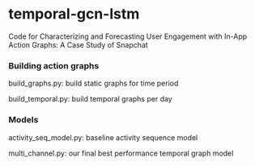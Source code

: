 # temporal-gcn-lstm
Code for Characterizing and Forecasting User Engagement with In-App Action Graphs: A Case Study of Snapchat

### Building action graphs

build_graphs.py:    build static graphs for time period

build_temporal.py:  build temporal graphs per day

### Models

activity_seq_model.py:  baseline activity sequence model

multi_channel.py: our final best performance temporal graph model
